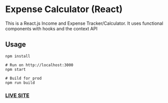 # Expense Calculator (React)

This is a React.js Income and Expense Tracker/Calculator. It uses functional components with hooks and the context API

## Usage
```
npm install

# Run on http://localhost:3000
npm start

# Build for prod
npm run build
```

### [LIVE SITE](https://income-expenses-calculator.herokuapp.com)
